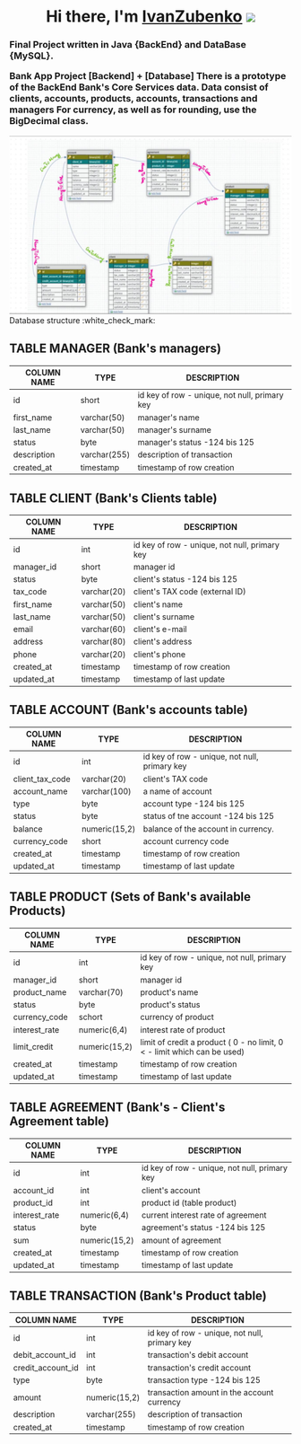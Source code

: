 <h1 align="center">Hi there, I'm <a href="" target="_blank">IvanZubenko</a> 
<img src="https://github.com/blackcater/blackcater/raw/main/images/Hi.gif" height="32"/></h1>
<h3 aligh="center">    
 
 
 **Final Project written in Java {BackEnd} and DataBase {MySQL}.**
 <br/>
 
Bank App Project [Backend] + [Database]
There is a prototype of the BackEnd Bank's Core Services data.
Data consist of clients, accounts, products, accounts, transactions and managers For currency, as well as for rounding, use the BigDecimal class.
</h3>
<img src="https://github.com/1Navigator8/BankApplication/blob/master/project%20diagram.jpg"
 [![Typing SVG](https://readme-typing-svg.herokuapp.com?color=%2336BCF7&lines=*BankApp*+JAVA+BACKEND+DATABASE)](https://git.io/typing-svg)
<h1>Database structure</h1>
:white_check_mark:

## TABLE MANAGER (Bank's managers) 

|COLUMN NAME |	TYPE |	DESCRIPTION |
--- | --- | ---
|id|	short|	id key of row - unique, not null, primary key
|first_name|	varchar(50)|	manager's name
|last_name|	varchar(50)|	manager's surname
|status|	byte|	manager's status -124 bis 125
|description|	varchar(255)|	description of transaction
|created_at|	timestamp|	timestamp of row creation

## TABLE CLIENT (Bank's Clients table) 

|COLUMN NAME |	TYPE |	DESCRIPTION |
--- | --- | ---
|id	| int |	id key of row - unique, not null, primary key|
|manager_id |	short |	manager id |
|status|	byte|	client's status -124 bis 125
|tax_code|	varchar(20)|	client's TAX code (external ID)
|first_name|	varchar(50)|	client's name
|last_name|	varchar(50)|	client's surname
|email|	varchar(60)|	client's e-mail
|address|	varchar(80)|	client's address
|phone|	varchar(20)|	client's phone
|created_at|	timestamp|	timestamp of row creation
|updated_at|	timestamp|	timestamp of last update


## TABLE ACCOUNT (Bank's accounts table)
|COLUMN NAME |	TYPE |	DESCRIPTION |
--- | --- | ---
|id|	int|	id key of row - unique, not null, primary key
|client_tax_code|	varchar(20)|	client's TAX code
|account_name|	varchar(100)|	a name of account
|type	|byte|	account type -124 bis 125
|status|	byte|	status of tne account -124 bis 125
|balance|	numeric(15,2)|	balance of the account in currency.
|currency_code|	short|	account currency code
|created_at|	timestamp|	timestamp of row creation
|updated_at|	timestamp|	timestamp of last update

## TABLE PRODUCT (Sets of Bank's available Products) 


|COLUMN NAME |	TYPE |	DESCRIPTION |
--- | --- | ---
|id	|int|	id key of row - unique, not null, primary key
|manager_id|	short|	manager id
|product_name|	varchar(70)|	product's name
|status|	byte|	product's status
|currency_code|	schort|	currency of product
|interest_rate|	numeric(6,4)|	interest rate of product
|limit_credit|	numeric(15,2)|	limit of credit a product ( 0 - no limit, 0 < - limit which can be used)
|created_at|	timestamp|	timestamp of row creation
|updated_at|	timestamp|	timestamp of last update


## TABLE AGREEMENT (Bank's - Client's Agreement table) 

|COLUMN NAME |	TYPE |	DESCRIPTION |
--- | --- | ---
|id|	int|	id key of row - unique, not null, primary key
|account_id|	int|	client's account
|product_id|	int|	product id (table product)
|interest_rate|	numeric(6,4)|	current interest rate of agreement
|status|	byte|	agreement's status -124 bis 125
|sum|	numeric(15,2)|	amount of agreement
|created_at|	timestamp|	timestamp of row creation
|updated_at|	timestamp|	timestamp of last update


## TABLE TRANSACTION (Bank's Product table) 

|COLUMN NAME |	TYPE |	DESCRIPTION |
--- | --- | ---
|id|	int|	id key of row - unique, not null, primary key
|debit_account_id|	int|	transaction's debit account
|credit_account_id|	int|	transaction's credit account
|type|	byte|	transaction type -124 bis 125
|amount|	numeric(15,2)|	transaction amount in the account currency
|description|	varchar(255)|	description of transaction
|created_at|	timestamp|	timestamp of row creation


